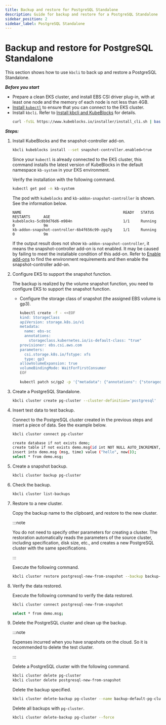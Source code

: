 ```yaml
---
title: Backup and restore for PostgreSQL Standalone
description: Guide for backup and restore for a PostgreSQL Standalone
sidebar_position: 2
sidebar_label: PostgreSQL Standalone 
---
```


# Backup and restore for PostgreSQL Standalone 
This section shows how to use `kbcli` to back up and restore a PostgreSQL Standalone.

***Before you start***

- Prepare a clean EKS cluster, and install EBS CSI driver plug-in, with at least one node and the memory of each node is not less than 4GB.
- [Install `kubectl`](https://kubernetes.io/docs/tasks/tools/install-kubectl-macos/) to ensure that you can connect to the EKS cluster.
- Install `kbcli`. Refer to [Install kbcli and KubeBlocks](./../../installation/install-and-uninstall-kbcli-and-kubeblocks.md) for details.
   ```bash
   curl -fsSL https://www.kubeblocks.io/installer/install_cli.sh | bash
   ```

***Steps:***

1. Install KubeBlocks and the snapshot-controller add-on.
    ```bash
    kbcli kubeblocks install --set snapshot-controller.enabled=true
    ```
 
    Since your `kubectl` is already connected to the EKS cluster, this command installs the latest version of KubeBlocks in the default namespace `kb-system` in your EKS environment.

    Verify the installation with the following command.
    ```bash
    kubectl get pod -n kb-system
    ```

    The pod with `kubeblocks` and `kb-addon-snapshot-controller` is shown. See the information below.
    ```
    NAME                                              READY   STATUS             RESTARTS      AGE
    kubeblocks-5c8b9d76d6-m984n                       1/1     Running            0             9m
    kb-addon-snapshot-controller-6b4f656c99-zgq7g     1/1     Running            0             9m
    ```

    If the output result does not show `kb-addon-snapshot-controller`, it means the snapshot-controller add-on is not enabled. It may be caused by failing to meet the installable condition of this add-on. Refer to [Enable add-ons](../../installation/enable-add-ons.md) to find the environment requirements and then enable the snapshot-controller add-on.

2. Configure EKS to support the snapshot function.
    
    The backup is realized by the volume snapshot function, you need to configure EKS to support the snapshot function.
    - Configure the storage class of snapshot (the assigned EBS volume is gp3).
       ```bash
       kubectl create -f - <<EOF
       kind: StorageClass
       apiVersion: storage.k8s.io/v1
       metadata:
         name: ebs-sc
         annotations:
           storageclass.kubernetes.io/is-default-class: "true"
       provisioner: ebs.csi.aws.com
       parameters:
         csi.storage.k8s.io/fstype: xfs
         type: gp3
       allowVolumeExpansion: true
       volumeBindingMode: WaitForFirstConsumer
       EOF
  
       kubectl patch sc/gp2 -p '{"metadata": {"annotations": {"storageclass.kubernetes.io/is-default-class": "false"}}}'
       ```

3. Create a PostgreSQL Standalone. 
    
    ```bash
    kbcli cluster create pg-cluster --cluster-definition='postgresql'
    ```
4. Insert test data to test backup.
    
    Connect to the PostgreSQL cluster created in the previous steps and insert a piece of data. See the example below.
    ```bash
    kbcli cluster connect pg-cluster
   
    create database if not exists demo;
    create table if not exists demo.msg(id int NOT NULL AUTO_INCREMENT, msg text, time datetime, PRIMARY KEY (id));
    insert into demo.msg (msg, time) value ("hello", now());
    select * from demo.msg;
    ```
  
5. Create a snapshot backup.
    ```bash
    kbcli cluster backup pg-cluster
    ```
6. Check the backup.
    ```bash
    kbcli cluster list-backups
    ```
7. Restore to a new cluster.
    
    Copy the backup name to the clipboard, and restore to the new cluster. 
    
    :::note

    You do not need to specify other parameters for creating a cluster. The restoration automatically reads the parameters of the source cluster, including specification, disk size, etc., and creates a new PostgreSQL cluster with the same specifications. 

    :::

    Execute the following command.
    ```bash
    kbcli cluster restore postgresql-new-from-snapshot --backup backup-default-postgresql-cluster-20221124113440
    ```
8. Verify the data restored.
   
    Execute the following command to verify the data restored.
    ```bash
    kbcli cluster connect postgresql-new-from-snapshot

    select * from demo.msg;
    ```
9. Delete the PostgreSQL cluster and clean up the backup.
   
    :::note

    Expenses incurred when you have snapshots on the cloud. So it is recommended to delete the test cluster.

    :::
  
    Delete a PostgreSQL cluster with the following command.
    ```bash
    kbcli cluster delete pg-cluster
    kbcli cluster delete postgresql-new-from-snapshot
    ```

    Delete the backup specified.

    ```bash
    kbcli cluster delete-backup pg-cluster --name backup-default-pg-cluster-20221124113440 
    ```

    Delete all backups with `pg-cluster`.
    ```bash
    kbcli cluster delete-backup pg-cluster --force
    ```